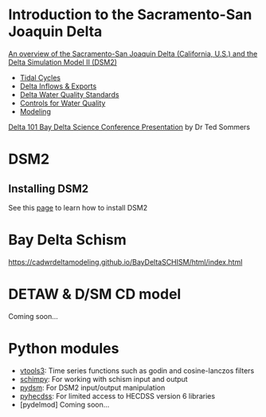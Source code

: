 # Introduction to the Sacramento-San Joaquin Delta
[An overview of the Sacramento-San Joaquin Delta (California, U.S.) and the Delta Simulation Model II (DSM2)](https://youtu.be/NyQIJQa6Qy4)
* [Tidal Cycles](https://youtu.be/NyQIJQa6Qy4?t=776)
* [Delta Inflows & Exports](https://youtu.be/NyQIJQa6Qy4?t=1009)
* [Delta Water Quality Standards](https://youtu.be/NyQIJQa6Qy4?t=1441)
* [Controls for Water Quality](https://youtu.be/NyQIJQa6Qy4?t=1668)
* [Modeling](https://youtu.be/NyQIJQa6Qy4?t=1781)

[Delta 101 Bay Delta Science Conference Presentation](https://youtu.be/ZiT2GxjiQlY) by Dr Ted Sommers

# DSM2
## Installing DSM2
See this [page](dsm2/installing.md) to learn how to install DSM2

# Bay Delta Schism
https://cadwrdeltamodeling.github.io/BayDeltaSCHISM/html/index.html

# DETAW & D/SM CD model
Coming soon...

# Python modules

* [vtools3](https://cadwrdeltamodeling.github.io/vtools3/): Time series functions such as godin and cosine-lanczos filters
* [schimpy](https://cadwrdeltamodeling.github.io/schimpy): For working with schism input and output
* [pydsm](https://cadwrdeltamodeling.github.io/pydsm): For DSM2 input/output manipulation
* [pyhecdss](https://cadwrdeltamodeling.github.io/pyhecdss/): For limited access to HECDSS version 6 libraries
* [pydelmod] Coming soon...


